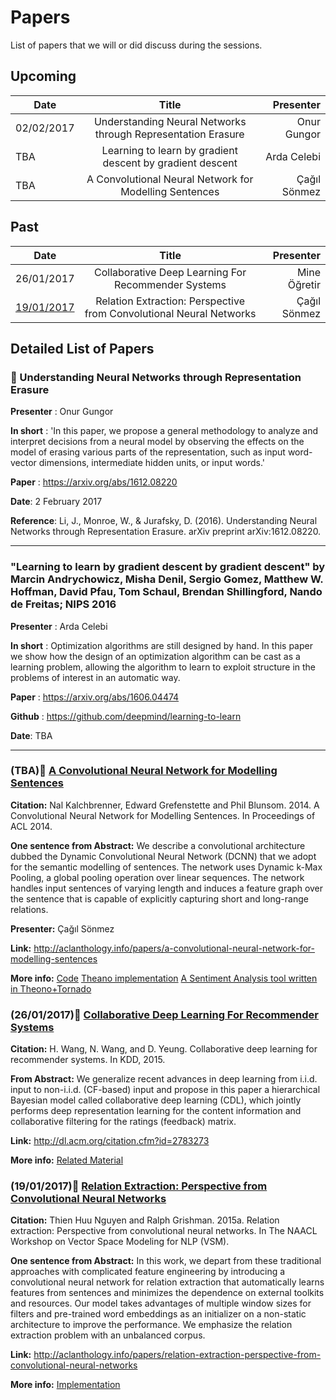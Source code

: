 # Papers 
List of papers that we will or did discuss during the sessions.

## Upcoming

| Date        | Title           | Presenter  |
| ------------- |:-------------:| -----:|
| 02/02/2017      | Understanding Neural Networks through Representation Erasure | Onur Gungor |
| TBA | Learning to learn by gradient descent by gradient descent | Arda Celebi |
| TBA | A Convolutional Neural Network for Modelling Sentences | Çağıl Sönmez |

## Past

| Date        | Title           | Presenter  |
| ------------- |:-------------:| -----:|
| 26/01/2017      | Collaborative Deep Learning For Recommender Systems | Mine Öğretir |
| [19/01/2017](README.md#19012017scroll-relation-extraction-perspective-from-convolutional-neural-networks) | Relation Extraction: Perspective from Convolutional Neural Networks | Çağıl Sönmez |



## Detailed List of Papers

### :scroll: Understanding Neural Networks through Representation Erasure

  **Presenter** : Onur Gungor

  **In short** : 'In this paper, we propose a general methodology to analyze and interpret decisions from a neural model by observing the effects on the model of erasing various parts of the representation, such as input word-vector dimensions, intermediate hidden units, or input words.'

  **Paper** : https://arxiv.org/abs/1612.08220
  
  **Date**: 2 February 2017
  
  **Reference**: Li, J., Monroe, W., & Jurafsky, D. (2016). Understanding Neural Networks through Representation Erasure. arXiv preprint arXiv:1612.08220.
  
  ---------------


### "Learning to learn by gradient descent by gradient descent" by Marcin Andrychowicz, Misha Denil, Sergio Gomez, Matthew W. Hoffman, David Pfau, Tom Schaul, Brendan Shillingford, Nando de Freitas; NIPS 2016

  **Presenter** : Arda Celebi

  **In short** : Optimization algorithms are still designed by hand. In this paper we show how the design of an optimization algorithm can be cast as a learning problem, allowing the algorithm to learn to exploit structure in the problems of interest in an automatic way.

  **Paper** : https://arxiv.org/abs/1606.04474
  
  **Github** : https://github.com/deepmind/learning-to-learn
  
  **Date**: TBA
  
  ---------------
  
  ### (TBA):scroll: **[A Convolutional Neural Network for Modelling Sentences](http://aclanthology.info/papers/a-convolutional-neural-network-for-modelling-sentences)**

  **Citation:** Nal Kalchbrenner, Edward Grefenstette and Phil Blunsom. 2014. A Convolutional Neural Network for Modelling Sentences. In Proceedings of ACL 2014.

  **One sentence from Abstract:** We describe a convolutional architecture dubbed the Dynamic Convolutional Neural Network (DCNN) that we adopt for the semantic modelling of sentences. The network uses Dynamic k-Max Pooling, a global pooling operation over linear sequences. The network handles input sentences of varying length and induces a feature graph over the sentence that is capable of explicitly capturing short and long-range relations. 

  **Presenter:** Çağıl Sönmez

  **Link:** http://aclanthology.info/papers/a-convolutional-neural-network-for-modelling-sentences
  
  **More info:** [Code](http://phd.nal.co/DCNN) [Theano implementation](https://github.com/FredericGodin/DynamicCNN) [A Sentiment Analysis tool written in Theono+Tornado](https://github.com/xiaohan2012/twitter-sent-dnn)

### (26/01/2017):scroll: **[Collaborative Deep Learning For Recommender Systems](http://dl.acm.org/citation.cfm?id=2783273)**

  **Citation:** H. Wang, N. Wang, and D. Yeung. Collaborative deep learning for recommender systems. In KDD, 2015.

  **From Abstract:** We generalize recent advances in deep learning from i.i.d. input to non-i.i.d. (CF-based) input and propose in this paper a hierarchical Bayesian model called collaborative deep learning (CDL), which jointly performs deep representation learning for the content information and collaborative filtering for the ratings (feedback) matrix.

  **Link:** http://dl.acm.org/citation.cfm?id=2783273
  
  **More info:** [Related Material](http://www.wanghao.in/publication.html) 



### (19/01/2017):scroll: **[Relation Extraction: Perspective from Convolutional Neural Networks](http://aclanthology.info/papers/relation-extraction-perspective-from-convolutional-neural-networks)**

  **Citation:** Thien Huu Nguyen and Ralph Grishman. 2015a. Relation extraction: Perspective from convolutional neural networks. In The NAACL Workshop on Vector Space Modeling for NLP (VSM).

  **One sentence from Abstract:** In this work, we depart from these traditional approaches with complicated feature engineering by introducing a convolutional neural network for relation extraction that automatically learns features from sentences and minimizes the dependence on external toolkits and resources. Our model takes advantages of multiple window sizes for filters and pre-trained word embeddings as an initializer on a non-static architecture to improve the performance. We emphasize the relation extraction problem with an unbalanced corpus.

  **Link:** http://aclanthology.info/papers/relation-extraction-perspective-from-convolutional-neural-networks
  
  **More info:** [Implementation](https://github.com/hadyelsahar/CNN-RelationExtraction) 
